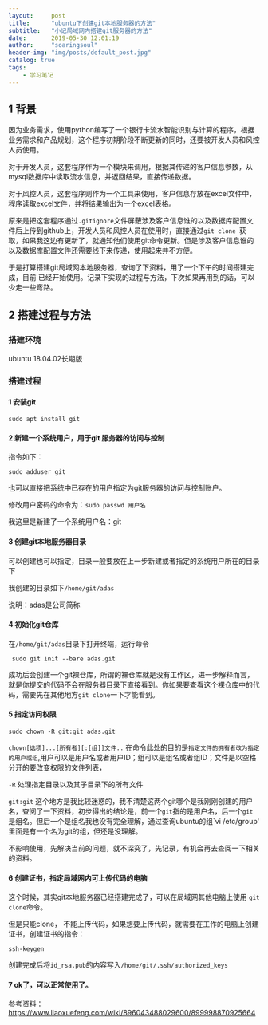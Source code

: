 ```yaml
---
layout:     post
title:      "ubuntu下创建git本地服务器的方法"
subtitle:   "小记局域网内搭建git服务器的方法"
date:       2019-05-30 12:01:19
author:     "soaringsoul"
header-img: "img/posts/default_post.jpg"
catalog: true
tags:
    - 学习笔记
---
```






## 1 背景

因为业务需求，使用python编写了一个银行卡流水智能识别与计算的程序，根据业务需求和产品规划，这个程序初期阶段不断更新的同时，还要被开发人员和风控人员使用。

对于开发人员，这套程序作为一个模块来调用，根据其传递的客户信息参数，从mysql数据库中读取流水信息，并返回结果，直接传递数据。

对于风控人员，这套程序则作为一个工具来使用，客户信息存放在excel文件中，程序读取excel文件，并将结果输出为一个excel表格。





原来是把这套程序通过`.gitignore`文件屏蔽涉及客户信息谁的以及数据库配置文件后上传到github上，开发人员和风控人员在使用时，直接通过`git clone `获取，如果我这边有更新了，就通知他们使用git命令更新。但是涉及客户信息谁的以及数据库配置文件还需要线下来传递，使用起来并不方便。



于是打算搭建git局域网本地服务器，查询了下资料，用了一个下午的时间搭建完成，目前 已经开始使用。记录下实现的过程与方法，下次如果再用到的话，可以少走一些弯路。



## 2 搭建过程与方法

### 搭建环境

ubuntu 18.04.02长期版

### 搭建过程

#### 1 安装git

`sudo apt install git`



#### 2 新建一个系统用户，用于git 服务器的访问与控制

指令如下：

`sudo adduser git`

也可以直接把系统中已存在的用户指定为git服务器的访问与控制账户。

修改用户密码的命令为：`sudo passwd 用户名`

我这里是新建了一个系统用户名：git

#### 3 创建git本地服务器目录

可以创建也可以指定，目录一般要放在上一步新建或者指定的系统用户所在的目录下



我创建的目录如下`/home/git/adas`

说明：adas是公司简称

#### 4 初始化git仓库

在`/home/git/adas`目录下打开终端，运行命令

` sudo git init --bare adas.git`

成功后会创建一个git裸仓库，所谓的裸仓库就是没有工作区，进一步解释而言，就是你提交的代码不会在服务器目录下直接看到。你如果要查看这个裸仓库中的代码，需要先在其他地方`git clone`一下才能看到。

#### 5 指定访问权限

```
sudo chown -R git:git adas.git
```

`chown[选项]...[所有者][:[组]]文件..`  在命令此处的目的是`指定文件的拥有者改为指定的用户或组`,用户可以是用户名或者用户ID；组可以是组名或者组ID；文件是以空格分开的要改变权限的文件列表，

`-R` 处理指定目录以及其子目录下的所有文件

`git:git` 这个地方是我比较迷惑的，我不清楚这两个git哪个是我刚刚创建的用户名，查阅了一下资料，初步得出的结论是，前一个`git`指的是用户名，后一个`git`是组名。但后一个是组名我也没有完全理解，通过查询ubuntu的组`vi /etc/group' 里面是有一个名为git的组，但还是没理解。

不影响使用，先解决当前的问题，就不深究了，先记录，有机会再去查阅一下相关的资料。



#### 6 创建证书，指定局域网内可上传代码的电脑

这个时候，其实git本地服务器已经搭建完成了，可以在局域网其他电脑上使用 `git clone`命令。

但是只能clone， 不能上传代码，如果想要上传代码，就需要在工作的电脑上创建证书，创建证书的指令：

`ssh-keygen`

创建完成后将`id_rsa.pub`的内容写入`/home/git/.ssh/authorized_keys`



#### 7 ok了，可以正常使用了。



参考资料：<https://www.liaoxuefeng.com/wiki/896043488029600/899998870925664>

